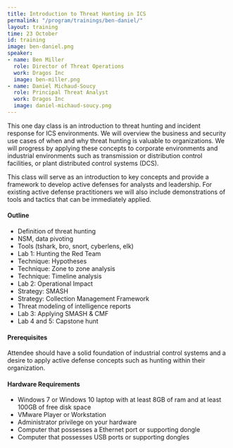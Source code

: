 ```yaml
---
title: Introduction to Threat Hunting in ICS
permalink: "/program/trainings/ben-daniel/"
layout: training
time: 23 October
id: training
image: ben-daniel.png
speaker:
- name: Ben Miller
  role: Director of Threat Operations
  work: Dragos Inc
  image: ben-miller.png
- name: Daniel Michaud-Soucy
  role: Principal Threat Analyst
  work: Dragos Inc
  image: daniel-michaud-soucy.png
---
```


This one day class is an introduction to threat hunting and incident response for ICS environments. We will overview the business and security use cases of when and why threat hunting is valuable to organizations. We will progress by applying these concepts to corporate environments and industrial environments such as transmission or distribution control facilities, or plant distributed control systems (DCS).

This class will serve as an introduction to key concepts and provide a framework to develop active defenses for analysts and leadership. For existing active defense practitioners we will also include demonstrations of tools and tactics that can be immediately applied.

#### Outline
* Definition of threat hunting
* NSM, data pivoting
* Tools (tshark, bro, snort, cyberlens, elk)
* Lab 1: Hunting the Red Team
* Technique: Hypotheses
* Technique: Zone to zone analysis
* Technique: Timeline analysis
* Lab 2: Operational Impact
* Strategy: SMASH
* Strategy: Collection Management Framework
* Threat modeling of intelligence reports
* Lab 3: Applying SMASH & CMF
* Lab 4 and 5: Capstone hunt

#### Prerequisites
Attendee should have a solid foundation of industrial control systems and a desire to apply active defense concepts such as hunting within their organization.

#### Hardware Requirements
* Windows 7 or Windows 10 laptop with at least 8GB of ram and at least 100GB of free disk space
* VMware Player or Workstation
* Administrator privilege on your hardware
* Computer that possesses a Ethernet port or supporting dongle
* Computer that possesses USB ports or supporting dongles

